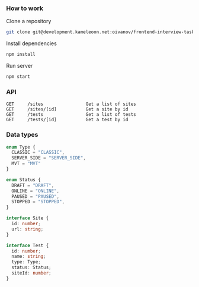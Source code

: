 ### How to work

Clone a repository
```bash
git clone git@development.kameleoon.net:oivanov/frontend-interview-task-api.git
```

Install dependencies
```bash
npm install
```

Run server
```bash
npm start
```

### API

```
GET     /sites                Get a list of sites
GET     /sites/[id]           Get a site by id
GET     /tests                Get a list of tests
GET     /tests/[id]           Get a test by id
```

### Data types

```typescript
enum Type {
  CLASSIC = "CLASSIC",
  SERVER_SIDE = "SERVER_SIDE",
  MVT = "MVT"
}

enum Status {
  DRAFT = "DRAFT",
  ONLINE = "ONLINE",
  PAUSED = "PAUSED",
  STOPPED = "STOPPED",
}

interface Site {
  id: number;
  url: string;
}

interface Test {
  id: number;
  name: string;
  type: Type;
  status: Status;
  siteId: number;
}
```
